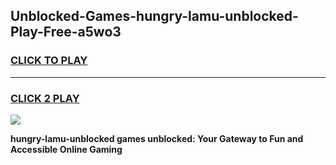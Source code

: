 
## Unblocked-Games-hungry-lamu-unblocked-Play-Free-a5wo3
<h3>
<a href="https://premium76.site?title=hungry-lamu-unblocked&ref=20M">CLICK TO PLAY</a></h3>
<hr>

<h3>
<a href="https://premium76.site?title=hungry-lamu-unblocked&ref=20M">CLICK 2 PLAY</a>
  
</h3>

<a href="https://premium76.site?title=hungry-lamu-unblocked&ref=19M"><img src="https://clearcache.store/games.png"></a>


**hungry-lamu-unblocked games unblocked: Your Gateway to Fun and Accessible Online Gaming**
